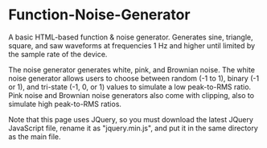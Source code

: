 # Function-Noise-Generator
A basic HTML-based function &amp; noise generator. Generates sine, triangle, square, and saw waveforms at frequencies 1 Hz and higher until limited by the sample rate of the device. 

The noise generator generates white, pink, and Brownian noise. The white noise generator allows users to choose between random (-1 to 1), binary (-1 or 1), and tri-state (-1, 0, or 1) values to simulate a low peak-to-RMS ratio. Pink noise and Brownian noise generators also come with clipping, also to simulate high peak-to-RMS ratios.

Note that this page uses JQuery, so you must download the latest JQuery JavaScript file, rename it as "jquery.min.js", and put it in the same directory as the main file.
